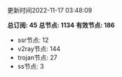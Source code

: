 更新时间2022-11-17 03:48:09

**总订阅: 45**
**总节点: 1134**
**有效节点: 186**
- ssr节点: 12
- v2ray节点: 144
- trojan节点: 27
- ss节点: 3
